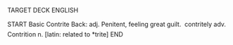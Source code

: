 TARGET DECK
ENGLISH

START
Basic
Contrite
Back: adj. Penitent, feeling great guilt.  contritely adv. Contrition n. [latin: related to *trite]
END
